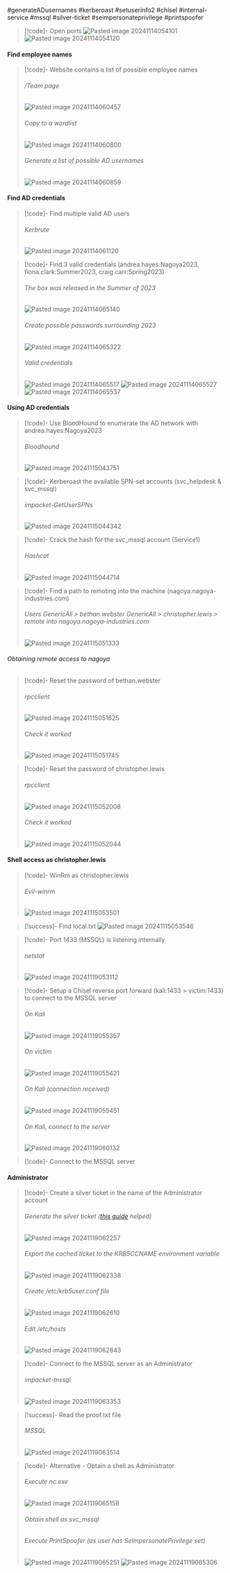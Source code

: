 #generateADusernames #kerberoast #setuserinfo2 #chisel #internal-service #mssql #silver-ticket #seimpersonateprivilege #printspoofer

>[!code]- Open ports
>![Pasted image 20241114054101](/Images/Pasted%20image%2020241114054101.png)
>![Pasted image 20241114054120](/Images/Pasted%20image%2020241114054120.png)
#### Find employee names

>[!code]- Website contains a list of possible employee names
>###### /Team page
>![Pasted image 20241114060457](/Images/Pasted%20image%2020241114060457.png)
>###### Copy to a wordlist
>![Pasted image 20241114060800](/Images/Pasted%20image%2020241114060800.png)
>###### Generate a list of possible AD usernames
>![Pasted image 20241114060859](/Images/Pasted%20image%2020241114060859.png)
#### Find AD credentials

>[!code]- Find multiple valid AD users
>###### Kerbrute
>![Pasted image 20241114061120](/Images/Pasted%20image%2020241114061120.png)

>[!code]- Find 3 valid credentials (andrea.hayes:Nagoya2023, fiona.clark:Summer2023, craig.carr:Spring2023)
>###### The box was released in the Summer of 2023
>![Pasted image 20241114065140](/Images/Pasted%20image%2020241114065140.png)
>###### Create possible passwords surrounding 2023
>![Pasted image 20241114065322](/Images/Pasted%20image%2020241114065322.png)
>###### Valid credentials
>![Pasted image 20241114065517](/Images/Pasted%20image%2020241114065517.png)
>![Pasted image 20241114065527](/Images/Pasted%20image%2020241114065527.png)
>![Pasted image 20241114065537](/Images/Pasted%20image%2020241114065537.png)
#### Using AD credentials

>[!code]- Use BloodHound to enumerate the AD network with andrea.hayes:Nagoya2023
>###### Bloodhound
>![Pasted image 20241115043751](/Images/Pasted%20image%2020241115043751.png)

>[!code]- Kerberoast the available SPN-set accounts (svc_helpdesk & svc_mssql)
>###### impacket-GetUserSPNs
>![Pasted image 20241115044342](/Images/Pasted%20image%2020241115044342.png)

>[!code]- Crack the hash for the svc_mssql account (Service1)
>###### Hashcat
>![Pasted image 20241115044714](/Images/Pasted%20image%2020241115044714.png)

>[!code]- Find a path to remoting into the machine (nagoya.nagoya-industries.com)
>###### Users GenericAll > bethan.webster GenericAll > christopher.lewis > remote into nagoya.nagoya-industries.com
>![Pasted image 20241115051333](/Images/Pasted%20image%2020241115051333.png)
###### Obtaining remote access to nagoya

>[!code]- Reset the password of bethan.webster
>###### rpcclient
>![Pasted image 20241115051625](/Images/Pasted%20image%2020241115051625.png)
>###### Check it worked
>![Pasted image 20241115051745](/Images/Pasted%20image%2020241115051745.png)

>[!code]- Reset the password of christopher.lewis
>###### rpcclient
>![Pasted image 20241115052008](/Images/Pasted%20image%2020241115052008.png)
>###### Check it worked
>![Pasted image 20241115052044](/Images/Pasted%20image%2020241115052044.png)
#### Shell access as christopher.lewis

>[!code]- WinRm as christopher.lewis
>###### Evil-winrm
>![Pasted image 20241115053501](/Images/Pasted%20image%2020241115053501.png)

>[!success]- Find local.txt
>![Pasted image 20241115053546](/Images/Pasted%20image%2020241115053546.png)

>[!code]- Port 1433 (MSSQL) is listening internally
>###### netstat
>![Pasted image 20241119053112](/Images/Pasted%20image%2020241119053112.png)

>[!code]- Setup a Chisel reverse port forward (kali:1433 > victim:1433) to connect to the MSSQL server
>###### On Kali
>![Pasted image 20241119055357](/Images/Pasted%20image%2020241119055357.png)
>###### On victim
>![Pasted image 20241119055421](/Images/Pasted%20image%2020241119055421.png)
>###### On Kali (connection received)
>![Pasted image 20241119055451](/Images/Pasted%20image%2020241119055451.png)
>###### On Kali, connect to the server
>![Pasted image 20241119060132](/Images/Pasted%20image%2020241119060132.png)

>[!code]- Connect to the MSSQL server
>
#### Administrator

>[!code]- Create a silver ticket in the name of the Administrator account
>###### Generate the silver ticket ([this guide](https://medium.com/@0xrave/nagoya-proving-grounds-practice-walkthrough-active-directory-bef41999b46f) helped)
>![Pasted image 20241119062257](/Images/Pasted%20image%2020241119062257.png)
>###### Export the cached ticket to the KRB5CCNAME environment variable
>![Pasted image 20241119062338](/Images/Pasted%20image%2020241119062338.png)
>###### Create /etc/krb5user.conf file
>![Pasted image 20241119062610](/Images/Pasted%20image%2020241119062610.png)
>###### Edit /etc/hosts
>![Pasted image 20241119062843](/Images/Pasted%20image%2020241119062843.png)

>[!code]- Connect to the MSSQL server as an Administrator
>###### impacket-mssql
>![Pasted image 20241119063353](/Images/Pasted%20image%2020241119063353.png)

>[!success]- Read the proof.txt file
>###### MSSQL
>![Pasted image 20241119063514](/Images/Pasted%20image%2020241119063514.png) 

>[!code]- Alternative - Obtain a shell as Administrator
>###### Execute nc.exe
>![Pasted image 20241119065158](/Images/Pasted%20image%2020241119065158.png)
>###### Obtain shell as svc_mssql
>###### Execute PrintSpoofer (as user has SeImpersonatePrivilege set)
>![Pasted image 20241119065251](/Images/Pasted%20image%2020241119065251.png)
>![Pasted image 20241119065306](/Images/Pasted%20image%2020241119065306.png)
